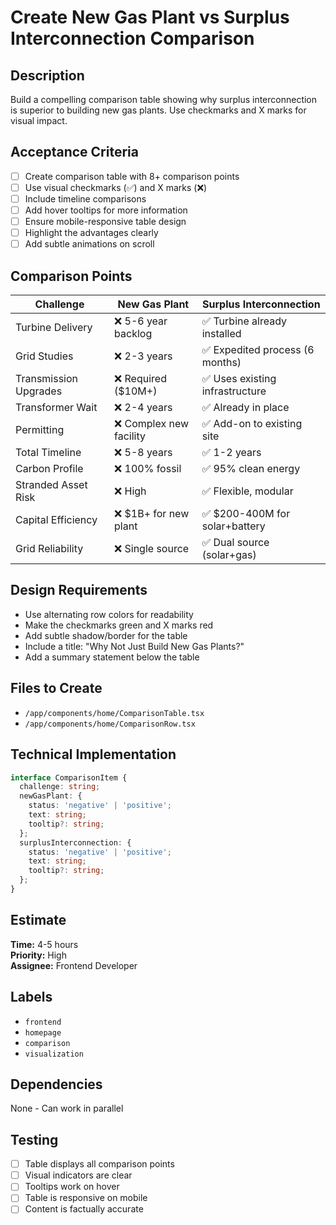 # Create New Gas Plant vs Surplus Interconnection Comparison

## Description
Build a compelling comparison table showing why surplus interconnection is superior to building new gas plants. Use checkmarks and X marks for visual impact.

## Acceptance Criteria
- [ ] Create comparison table with 8+ comparison points
- [ ] Use visual checkmarks (✅) and X marks (❌)
- [ ] Include timeline comparisons
- [ ] Add hover tooltips for more information
- [ ] Ensure mobile-responsive table design
- [ ] Highlight the advantages clearly
- [ ] Add subtle animations on scroll

## Comparison Points

| Challenge | New Gas Plant | Surplus Interconnection |
|-----------|---------------|------------------------|
| Turbine Delivery | ❌ 5-6 year backlog | ✅ Turbine already installed |
| Grid Studies | ❌ 2-3 years | ✅ Expedited process (6 months) |
| Transmission Upgrades | ❌ Required ($10M+) | ✅ Uses existing infrastructure |
| Transformer Wait | ❌ 2-4 years | ✅ Already in place |
| Permitting | ❌ Complex new facility | ✅ Add-on to existing site |
| Total Timeline | ❌ 5-8 years | ✅ 1-2 years |
| Carbon Profile | ❌ 100% fossil | ✅ 95% clean energy |
| Stranded Asset Risk | ❌ High | ✅ Flexible, modular |
| Capital Efficiency | ❌ $1B+ for new plant | ✅ $200-400M for solar+battery |
| Grid Reliability | ❌ Single source | ✅ Dual source (solar+gas) |

## Design Requirements
- Use alternating row colors for readability
- Make the checkmarks green and X marks red
- Add subtle shadow/border for the table
- Include a title: "Why Not Just Build New Gas Plants?"
- Add a summary statement below the table

## Files to Create
- `/app/components/home/ComparisonTable.tsx`
- `/app/components/home/ComparisonRow.tsx`

## Technical Implementation
```typescript
interface ComparisonItem {
  challenge: string;
  newGasPlant: {
    status: 'negative' | 'positive';
    text: string;
    tooltip?: string;
  };
  surplusInterconnection: {
    status: 'negative' | 'positive';
    text: string;
    tooltip?: string;
  };
}
```

## Estimate
**Time:** 4-5 hours  
**Priority:** High  
**Assignee:** Frontend Developer

## Labels
- `frontend`
- `homepage`
- `comparison`
- `visualization`

## Dependencies
None - Can work in parallel

## Testing
- [ ] Table displays all comparison points
- [ ] Visual indicators are clear
- [ ] Tooltips work on hover
- [ ] Table is responsive on mobile
- [ ] Content is factually accurate